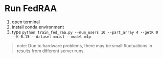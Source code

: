 # Run FedRAA
1. open terminal
2. install conda environment
3. type `python train_fed_raa.py --num_users 10 --part_array 4 --getK 0 --K 0.15 --dataset mnist --model mlp`

> note: Due to hardware problems, there may be small fluctuations in results from different server runs.